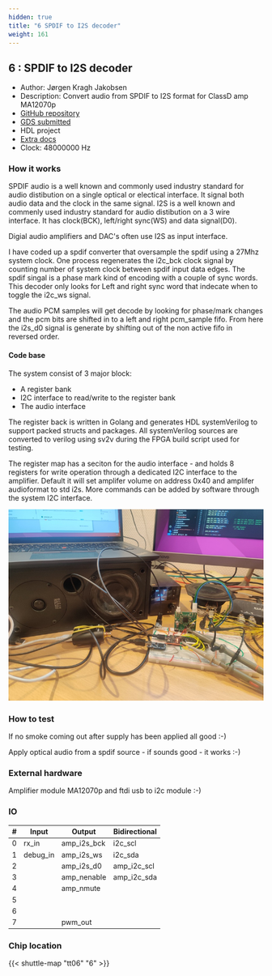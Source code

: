 ```yaml
---
hidden: true
title: "6 SPDIF to I2S decoder"
weight: 161
---
```


## 6 : SPDIF to I2S decoder

* Author: Jørgen Kragh Jakobsen
* Description: Convert audio from SPDIF to I2S format for ClassD amp MA12070p
* [GitHub repository](https://github.com/jorgenkraghjakobsen/tt06-toi2s)
* [GDS submitted](https://github.com/jorgenkraghjakobsen/tt06-toi2s/actions/runs/8756617721)
* HDL project
* [Extra docs](None)
* Clock: 48000000 Hz

<!---

This file is used to generate your project datasheet. Please fill in the information below and delete any unused
sections.

You can also include images in this folder and reference them in the markdown. Each image must be less than
512 kb in size, and the combined size of all images must be less than 1 MB.
-->


### How it works

SPDIF audio is a well known and commonly used industry standard for audio distibution on a single optical or electical interface. It signal both audio data and the clock in the same signal.
I2S is a well known and commenly used industry standard for audio distibution on a 3 wire interface. It has clock(BCK), left/right sync(WS) and data signal(D0).

Digial audio amplifiers and DAC's often use I2S as input interface.

I have coded up a spdif converter that oversample the spdif using a 27Mhz system clock.
One process regenerates the i2c_bck clock signal by counting number of system clock between
spdif input data edges.
The spdif singal is a phase mark kind of encoding with a couple of sync words. This decoder
only looks for Left and right sync word that indecate when to toggle the i2c_ws signal.

The audio PCM samples will get decode by looking for phase/mark changes and the pcm bits are
shifted in to a left and right pcm_sample fifo.
From here the i2s_d0 signal is generate by shifting out of the non active fifo in reversed order.

#### Code base

The system consist of 3 major block:

- A register bank
- I2C interface to read/write to the register bank
- The audio interface

The register back is written in Golang and generates HDL systemVerilog to support packed structs and packages. All systemVerilog sources are converted to verilog using sv2v during the FPGA build script used for testing.

The register map has a seciton for the audio interface - and holds 8 registers for write operation through a dedicated I2C interface to the amplifier.
Default it will set amplifer volume on address 0x40 and amplifer audioformat to std i2s.
More commands can be added by software through the system I2C interface.

![FPGA test implementation](images/spdif_fpga_test_20p.jpg)

### How to test

If no smoke coming out after supply has been applied all good :-)

Apply optical audio from a spdif source - if sounds good - it works :-)

### External hardware

Amplifier module MA12070p and ftdi usb to i2c module :-)


### IO

| # | Input          | Output         | Bidirectional   |
| - | -------------- | -------------- | --------------- |
| 0 | rx_in | amp_i2s_bck | i2c_scl |
| 1 | debug_in | amp_i2s_ws | i2c_sda |
| 2 |  | amp_i2s_d0 | amp_i2c_scl |
| 3 |  | amp_nenable | amp_i2c_sda |
| 4 |  | amp_nmute |  |
| 5 |  |  |  |
| 6 |  |  |  |
| 7 |  | pwm_out |  |

### Chip location

{{< shuttle-map "tt06" "6" >}}
